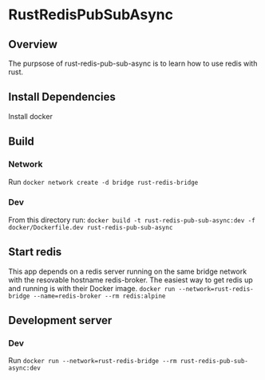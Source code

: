 # RustRedisPubSubAsync

## Overview
The purpsose of rust-redis-pub-sub-async is to learn how to use redis with rust. 

## Install Dependencies
Install docker

## Build
### Network 
Run `docker network create -d bridge rust-redis-bridge`

### Dev
From this directory run: `docker build -t rust-redis-pub-sub-async:dev -f docker/Dockerfile.dev rust-redis-pub-sub-async`

## Start redis

This app depends on a redis server running on the same bridge network with the resovable hostname redis-broker. The easiest way to get redis up and running is with their Docker image. 
`docker run --network=rust-redis-bridge --name=redis-broker --rm redis:alpine`

## Development server
### Dev
Run `docker run --network=rust-redis-bridge --rm rust-redis-pub-sub-async:dev`